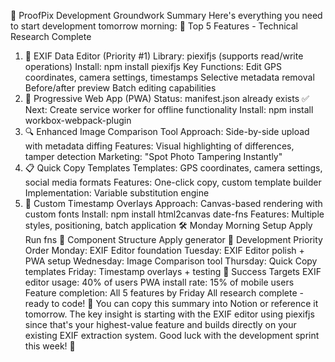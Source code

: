 🚀 ProofPix Development Groundwork Summary
Here's everything you need to start development tomorrow morning:
🎯 Top 5 Features - Technical Research Complete
1. 🔧 EXIF Data Editor (Priority #1)
Library: piexifjs (supports read/write operations)
Install: npm install piexifjs
Key Functions:
Edit GPS coordinates, camera settings, timestamps
Selective metadata removal
Before/after preview
Batch editing capabilities
2. 📱 Progressive Web App (PWA)
Status: manifest.json already exists ✅
Next: Create service worker for offline functionality
Install: npm install workbox-webpack-plugin
3. 🔍 Enhanced Image Comparison Tool
Approach: Side-by-side upload with metadata diffing
Features: Visual highlighting of differences, tamper detection
Marketing: "Spot Photo Tampering Instantly"
4. 📋 Quick Copy Templates
Templates: GPS coordinates, camera settings, social media formats
Features: One-click copy, custom template builder
Implementation: Variable substitution engine
5. 🎨 Custom Timestamp Overlays
Approach: Canvas-based rendering with custom fonts
Install: npm install html2canvas date-fns
Features: Multiple styles, positioning, batch application
🛠 Monday Morning Setup
Apply
Run
fns
📁 Component Structure
Apply
generator
📅 Development Priority Order
Monday: EXIF Editor foundation
Tuesday: EXIF Editor polish + PWA setup
Wednesday: Image Comparison tool
Thursday: Quick Copy templates
Friday: Timestamp overlays + testing
🎯 Success Targets
EXIF editor usage: 40% of users
PWA install rate: 15% of mobile users
Feature completion: All 5 features by Friday
All research complete - ready to code! 🚀
You can copy this summary into Notion or reference it tomorrow. The key insight is starting with the EXIF editor using piexifjs since that's your highest-value feature and builds directly on your existing EXIF extraction system.
Good luck with the development sprint this week! 💪